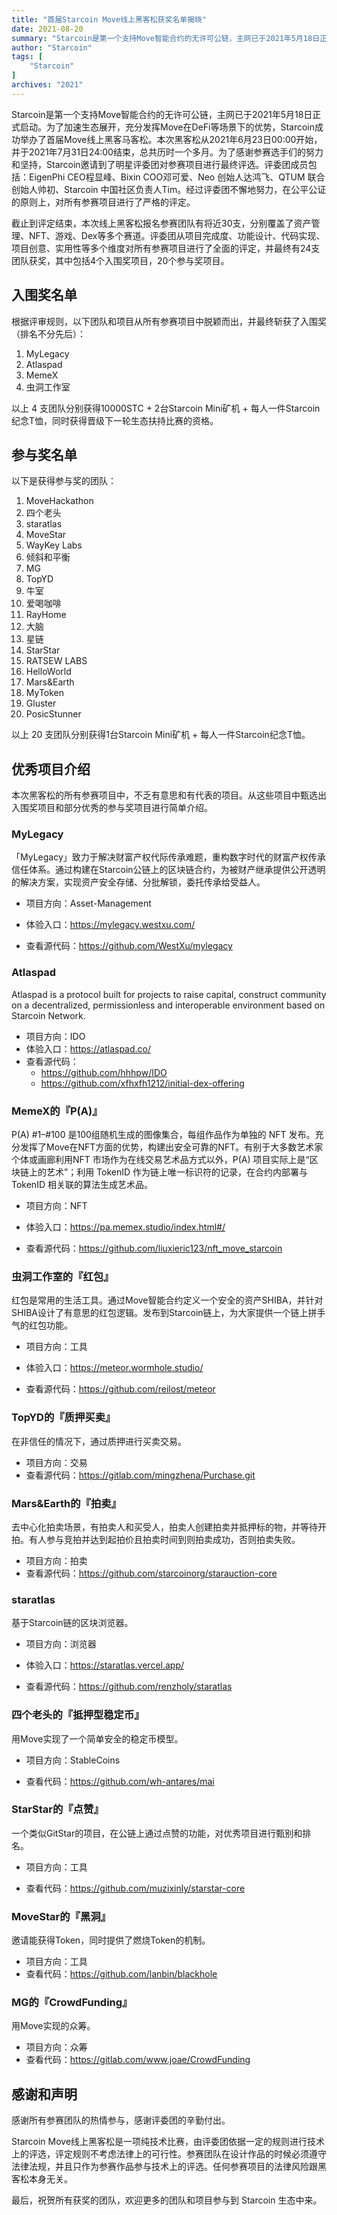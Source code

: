 ```yaml
---
title: "首届Starcoin Move线上黑客松获奖名单揭晓"
date: 2021-08-20
summary: "Starcoin是第一个支持Move智能合约的无许可公链，主网已于2021年5月18日正式启动。为了加速生态展开，充分发挥Move在DeFi等场景下的优势，Starcoin成功举办了首届Move线上黑客马客松..."
author: "Starcoin"
tags: [
    "Starcoin"
]
archives: "2021"
---
```


Starcoin是第一个支持Move智能合约的无许可公链，主网已于2021年5月18日正式启动。为了加速生态展开，充分发挥Move在DeFi等场景下的优势，Starcoin成功举办了首届Move线上黑客马客松。本次黑客松从2021年6月23日00:00开始，并于2021年7月31日24:00结束，总共历时一个多月。为了感谢参赛选手们的努力和坚持，Starcoin邀请到了明星评委团对参赛项目进行最终评选。评委团成员包括：EigenPhi CEO程显峰、Bixin COO邓可爱、Neo 创始人达鸿飞、QTUM 联合创始人帅初、Starcoin 中国社区负责人Tim。经过评委团不懈地努力，在公平公证的原则上，对所有参赛项目进行了严格的评定。

截止到评定结束，本次线上黑客松报名参赛团队有将近30支，分别覆盖了资产管理、NFT、游戏、Dex等多个赛道。评委团从项目完成度、功能设计、代码实现、项目创意、实用性等多个维度对所有参赛项目进行了全面的评定，并最终有24支团队获奖，其中包括4个入围奖项目，20个参与奖项目。



## 入围奖名单

根据评审规则，以下团队和项目从所有参赛项目中脱颖而出，并最终斩获了入围奖（排名不分先后）：

1. MyLegacy
2. Atlaspad
3. MemeX
4. 虫洞工作室

以上 4 支团队分别获得10000STC + 2台Starcoin Mini矿机 + 每人一件Starcoin纪念T恤，同时获得晋级下一轮生态扶持比赛的资格。



## 参与奖名单

以下是获得参与奖的团队：

1. MoveHackathon
2. 四个老头
3. staratlas
4. MoveStar
5. WayKey Labs
6. 倾斜和平衡
7. MG
8. TopYD
9. 牛室
10. 爱喝咖啡
11. RayHome
12. 大脑
13. 星链
14. StarStar
15. RATSEW LABS
16. HelloWorld
17. Mars&Earth
18. MyToken
19. Gluster
20. PosicStunner

以上 20 支团队分别获得1台Starcoin Mini矿机 + 每人一件Starcoin纪念T恤。



## 优秀项目介绍

本次黑客松的所有参赛项目中，不乏有意思和有代表的项目。从这些项目中甄选出入围奖项目和部分优秀的参与奖项目进行简单介绍。

### MyLegacy
「MyLegacy」致力于解决财富产权代际传承难题，重构数字时代的财富产权传承信任体系。通过构建在Starcoin公链上的区块链合约，为被财产继承提供公开透明的解决方案，实现资产安全存储、分批解锁，委托传承给受益人。

* 项目方向：Asset-Management

* 体验入口：https://mylegacy.westxu.com/

* 查看源代码：https://github.com/WestXu/mylegacy



### Atlaspad

Atlaspad is a protocol built for projects to raise capital, construct community on a decentralized, permissionless and interoperable environment based on Starcoin Network. 

* 项目方向：IDO
* 体验入口：https://atlaspad.co/
* 查看源代码：
  * https://github.com/hhhpw/IDO
  * https://github.com/xfhxfh1212/initial-dex-offering



### MemeX的『P(A)』

P(A) #1–#100 是100组随机生成的图像集合，每组作品作为单独的 NFT 发布。充分发挥了Move在NFT方面的优势，构建出安全可靠的NFT。有别于大多数艺术家个体或画廊利用NFT 市场作为在线交易艺术品方式以外，P(A) 项目实际上是“区块链上的艺术”；利用 TokenID 作为链上唯一标识符的记录，在合约内部署与 TokenID 相关联的算法生成艺术品。

* 项目方向：NFT
* 体验入口：https://pa.memex.studio/index.html#/

* 查看源代码：https://github.com/liuxieric123/nft_move_starcoin



### 虫洞工作室的『红包』

红包是常用的生活工具。通过Move智能合约定义一个安全的资产SHIBA，并针对SHIBA设计了有意思的红包逻辑。发布到Starcoin链上，为大家提供一个链上拼手气的红包功能。

* 项目方向：工具
* 体验入口：https://meteor.wormhole.studio/

* 查看源代码：https://github.com/reilost/meteor



### TopYD的『质押买卖』

在非信任的情况下，通过质押进行买卖交易。

* 项目方向：交易
* 查看源代码：https://gitlab.com/mingzhena/Purchase.git



### Mars&Earth的『拍卖』

去中心化拍卖场景，有拍卖人和买受人，拍卖人创建拍卖并抵押标的物，并等待开拍。有人参与竞拍并达到起拍价且拍卖时间到则拍卖成功，否则拍卖失败。

* 项目方向：拍卖
* 查看源代码：https://github.com/starcoinorg/starauction-core



### staratlas

基于Starcoin链的区块浏览器。

* 项目方向：浏览器

* 体验入口：https://staratlas.vercel.app/

* 查看源代码：https://github.com/renzholy/staratlas



### 四个老头的『抵押型稳定币』

用Move实现了一个简单安全的稳定币模型。

* 项目方向：StableCoins

* 查看代码：https://github.com/wh-antares/mai 



### StarStar的『点赞』

一个类似GitStar的项目，在公链上通过点赞的功能，对优秀项目进行甄别和排名。

* 项目方向：工具

* 查看代码：https://github.com/muzixinly/starstar-core



### MoveStar的『黑洞』

邀请能获得Token，同时提供了燃烧Token的机制。

* 项目方向：工具
* 查看代码：https://github.com/lanbin/blackhole



### MG的『CrowdFunding』

用Move实现的众筹。

* 项目方向：众筹
* 查看代码：https://gitlab.com/www.joae/CrowdFunding



## 感谢和声明

感谢所有参赛团队的热情参与，感谢评委团的辛勤付出。

Starcoin Move线上黑客松是一项纯技术比赛，由评委团依据一定的规则进行技术上的评选，评定规则不考虑法律上的可行性。参赛团队在设计作品的时候必须遵守法律法规，并且只作为参赛作品参与技术上的评选。任何参赛项目的法律风险跟黑客松本身无关。

最后，祝贺所有获奖的团队，欢迎更多的团队和项目参与到 Starcoin 生态中来。

